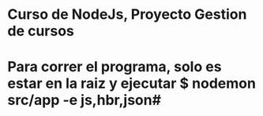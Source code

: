 # Curso de NodeJs, Proyecto Gestion de cursos #

# Para correr el programa, solo es estar en la raiz y ejecutar  $ nodemon src/app -e js,hbr,json#
